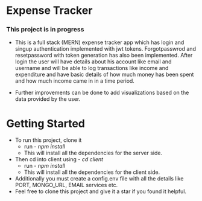 # Expense Tracker

### This project is in progress

- This is a full stack (MERN) expense tracker app which has login and singup authentication implemented with jwt tokens. Forgotpasswrod and resetpassword with token generation has also been implemented. After login the user will have details about his account like email and username and will be able to log transactions like income and expenditure and have basic details of how much money has been spent and how much income came in in a time period.

- Further improvements can be done to add visualizations based on the data provided by the user.

# Getting Started

- To run this project, clone it
  - run - _npm install_
  - This will install all the dependencies for the server side.
- Then cd into client using - _cd client_
  - run - _npm install_
  - This will install all the dependencies for the client side.
- Additionally you must create a config.env file with all the details like PORT, MONGO_URL, EMAIL services etc.
- Feel free to clone this project and give it a star if you found it helpful.
